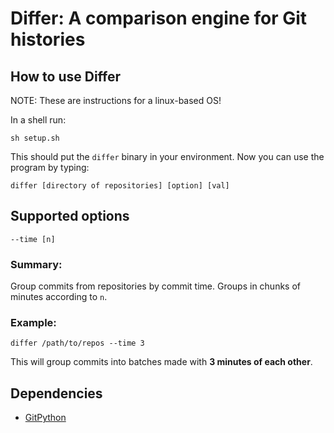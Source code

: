 # Differ: A comparison engine for Git histories

## How to use Differ
NOTE: These are instructions for a linux-based OS!  
  
In a shell run:
```
sh setup.sh
```
This should put the `differ` binary in your environment. Now you can use the program by typing:
```
differ [directory of repositories] [option] [val]
```

## Supported options
`--time [n]`  
  
### Summary:  
Group commits from repositories by commit time. Groups in chunks of minutes according to `n`.
  
### Example:
```
differ /path/to/repos --time 3
```
This will group commits into batches made with **3 minutes of each other**.

## Dependencies
 * [GitPython](https://gitpython.readthedocs.io/en/stable/)

